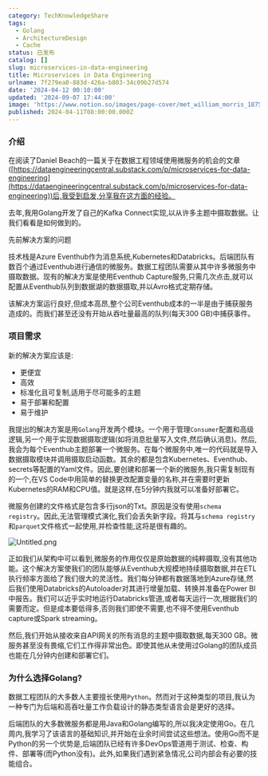 ```yaml
---
category: TechKnowledgeShare
tags:
  - Golang
  - ArchitectureDesign
  - Cache
status: 已发布
catalog: []
slug: microservices-in-data-engineering
title: Microservices in Data Engineering
urlname: 7f279ea0-883d-426a-b803-34c09b27d574
date: '2024-04-12 00:10:00'
updated: '2024-09-07 17:44:00'
image: 'https://www.notion.so/images/page-cover/met_william_morris_1875.jpg'
published: 2024-04-11T08:00:00.000Z
---
```


### 介绍


在阅读了Daniel Beach的一篇关于在数据工程领域使用微服务的机会的文章([https://dataengineeringcentral.substack.com/p/microservices-for-data-engineering](https://dataengineeringcentral.substack.com/p/microservices-for-data-engineering))后,我受到启发,分享我在这方面的经验。


去年,我用Golang开发了自己的Kafka Connect实现,以从许多主题中摄取数据。让我们看看是如何做到的。


先前解决方案的问题


技术栈是Azure Eventhub作为消息系统,Kubernetes和Databricks。后端团队有数百个通过Eventhub进行通信的微服务。数据工程团队需要从其中许多微服务中摄取数据。现有的解决方案是使用Eventhub Capture服务,只需几次点击,就可以配置从Eventhub队列到数据湖的数据摄取,并以Avro格式定期存储。


该解决方案运行良好,但成本高昂,整个公司Eventhub成本的一半是由于捕获服务造成的。而我们甚至还没有开始从吞吐量最高的队列(每天300 GB)中捕获事件。


### 项目需求


新的解决方案应该是:

- 更便宜
- 高效
- 标准化且可复制,适用于尽可能多的主题
- 易于部署和配置
- 易于维护

我提出的解决方案是用`Golang`开发两个模块。一个用于管理`Consumer`配置和高级逻辑,另一个用于实现数据摄取逻辑(如将消息批量写入文件,然后确认消息)。然后,我会为每个Eventhub主题部署一个微服务。在每个微服务中,唯一的代码就是导入数据摄取模块并调用摄取启动函数。其余的都是包含Kubernetes、Eventhub、secrets等配置的Yaml文件。因此,要创建和部署一个新的微服务,我只需复制现有的一个,在VS Code中用简单的替换更改配置变量的名称,并在需要时更新Kubernetes的RAM和CPU值。就是这样,在5分钟内我就可以准备好部署它。


微服务创建的文件格式是包含多行json的Txt。原因是没有使用`schema registry`。因此,无法管理模式演化,我们会丢失新字段。将其与`schema registry`和`parquet`文件格式一起使用,并检查性能,这将是很有趣的。


![Untitled.png](https://prod-files-secure.s3.us-west-2.amazonaws.com/5d24fe63-e567-4804-86f9-9fdc62e13082/4e0f8d5d-b295-4408-9363-660688d511a9/Untitled.png?X-Amz-Algorithm=AWS4-HMAC-SHA256&X-Amz-Content-Sha256=UNSIGNED-PAYLOAD&X-Amz-Credential=ASIAZI2LB4667QZ4FQHA%2F20250211%2Fus-west-2%2Fs3%2Faws4_request&X-Amz-Date=20250211T053709Z&X-Amz-Expires=3600&X-Amz-Security-Token=IQoJb3JpZ2luX2VjELX%2F%2F%2F%2F%2F%2F%2F%2F%2F%2FwEaCXVzLXdlc3QtMiJHMEUCIHBXJGCTrpR0vfX7fueWfn%2F52S8oGTXE3q5nkjrO%2BMrUAiEAmXlckG5SRSE9NzZ%2BmP%2BUSONH4ao1NUyT%2Fh7PAWJqnYIqiAQIzv%2F%2F%2F%2F%2F%2F%2F%2F%2F%2FARAAGgw2Mzc0MjMxODM4MDUiDD8j6vPXr5Vh7lWLoCrcAzlAi2k7QIQpnqp%2Bezlpbc5toA0ezc4l0uIBRVnsBwREAoXxjPiYBpTwFP0PUVRGtuQffedKGPuOHM90jVxjEKFQxTl63%2F4MHLg1%2BjTLfzLgXzsqJJBOOvAUcT%2BSaLA6MuzFNiv%2FQx6fqe9aunOv2d1kAEmBrD14tYo6hiULEJ2FDvDRaCsRFrNtkE5dfP2XaDI%2BkfAC1VUjwmG40lKGUM%2F25TqrM2JP0KF%2F%2Bm%2F1EsbUg58%2FwAX3vic8Aq3ni38zu7zA7CQSXM1mIg28R2k47cOv7ZZoTY9F78Qb%2BpyXIt69ijG5HJsJI%2FsB2Rd2raPidJPxj0Fqh5QG4%2B9XDZlHOdLjTlI8dbtE79naS5VpHfyu12wiXXl85B21eJOaNnV1C%2BONwVPOKQa%2BO2XyHsWUQ%2BNIx%2BjC0VayzHR5esWB0ZZQhgESrmqSKw6%2BRiWWwTegzXgy1NIb2RP9yH1B4bm8q85fbtgDNxr%2Bu7ftF3D5W%2BvymQCswEMFccqZQRLKcRumxkdYthGbO003JF7c%2BpQVK%2Ba0VqJkFn97lAv8%2BhJevP9JvIacUDxqNMxi4O%2BrApXVazajx4qrBpUSfdberGBZFv2iSbBmT%2BYzgzjm2VCUcWJz%2FR77k8O9HlsUGb5LMMOrq70GOqUBBTLAtQlhxrySLPdajGVxVhxzHuPhCFuXrzni2Lr3cShGHVmzLHqYVRURzOM4O9u0tnYCWRLk6%2FCvyi6omE4RLueW03kCpaHI2W%2BTaKsi9NomeKelrqirJQLim%2F6EgYQLwXOe9lAFEgebV1%2Fou2%2FnmP6mD8215Dk%2FpNl8LXB0kUPzxcsbIR89a60OfRhcnWoiZpZ7v5rGBv4bmNJ1xH1EWIXGKv0g&X-Amz-Signature=1908e20169e04cb8992b45b62bd08a60d00e6af8ec8578f81de37c4dc0a189f8&X-Amz-SignedHeaders=host&x-id=GetObject)


正如我们从架构中可以看到,微服务的作用仅仅是原始数据的纯粹摄取,没有其他功能。这个解决方案使我们的团队能够从Eventhub大规模地持续摄取数据,并在ETL执行频率方面给了我们很大的灵活性。我们每分钟都有数据落地到Azure存储,然后我们使用Databricks的Autoloader对其进行增量加载、转换并准备在Power BI中报告。我们可以近乎实时地运行Databricks管道,或者每天运行一次,根据我们的需要而定。但是成本要低得多,否则我们即使不需要,也不得不使用Eventhub capture或Spark streaming。


然后,我们开始从接收来自API网关的所有消息的主题中摄取数据,每天300 GB。微服务甚至没有畏缩,它们工作得非常出色。即使其他从未使用过Golang的团队成员也能在几分钟内创建和部署它们。


### 为什么选择Golang?


数据工程团队的大多数人主要擅长使用`Python`。然而对于这种类型的项目,我认为一种专门为后端和高吞吐量工作负载设计的静态类型语言会是更好的选择。


后端团队的大多数微服务都是用Java和Golang编写的,所以我决定使用Go。在几周内,我学习了该语言的基础知识,并开始在业余时间尝试这些想法。使用Go而不是Python的另一个优势是,后端团队已经有许多DevOps管道用于测试、检查、构件、部署等(而Python没有)。此外,如果我们遇到紧急情况,公司内部会有必要的技能组合。

